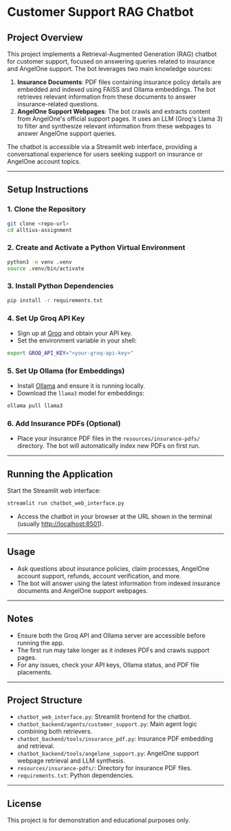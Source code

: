 # Customer Support RAG Chatbot

## Project Overview

This project implements a Retrieval-Augmented Generation (RAG) chatbot for customer support, focused on answering queries related to insurance and AngelOne support. The bot leverages two main knowledge sources:

1. **Insurance Documents**: PDF files containing insurance policy details are embedded and indexed using FAISS and Ollama embeddings. The bot retrieves relevant information from these documents to answer insurance-related questions.
2. **AngelOne Support Webpages**: The bot crawls and extracts content from AngelOne's official support pages. It uses an LLM (Groq's Llama 3) to filter and synthesize relevant information from these webpages to answer AngelOne support queries.

The chatbot is accessible via a Streamlit web interface, providing a conversational experience for users seeking support on insurance or AngelOne account topics.

---

## Setup Instructions

### 1. Clone the Repository
```zsh
git clone <repo-url>
cd alltius-assignment
```

### 2. Create and Activate a Python Virtual Environment
```zsh
python3 -m venv .venv
source .venv/bin/activate
```

### 3. Install Python Dependencies
```zsh
pip install -r requirements.txt
```

### 4. Set Up Groq API Key
- Sign up at [Groq](https://console.groq.com/) and obtain your API key.
- Set the environment variable in your shell:
```zsh
export GROQ_API_KEY="<your-groq-api-key>"
```

### 5. Set Up Ollama (for Embeddings)
- Install [Ollama](https://ollama.com/) and ensure it is running locally.
- Download the `llama3` model for embeddings:
```zsh
ollama pull llama3
```

### 6. Add Insurance PDFs (Optional)
- Place your insurance PDF files in the `resources/insurance-pdfs/` directory. The bot will automatically index new PDFs on first run.

---

## Running the Application

Start the Streamlit web interface:
```zsh
streamlit run chatbot_web_interface.py
```

- Access the chatbot in your browser at the URL shown in the terminal (usually [http://localhost:8501](http://localhost:8501)).

---

## Usage
- Ask questions about insurance policies, claim processes, AngelOne account support, refunds, account verification, and more.
- The bot will answer using the latest information from indexed insurance documents and AngelOne support webpages.

---

## Notes
- Ensure both the Groq API and Ollama server are accessible before running the app.
- The first run may take longer as it indexes PDFs and crawls support pages.
- For any issues, check your API keys, Ollama status, and PDF file placements.

---

## Project Structure
- `chatbot_web_interface.py`: Streamlit frontend for the chatbot.
- `chatbot_backend/agents/customer_support.py`: Main agent logic combining both retrievers.
- `chatbot_backend/tools/insurance_pdf.py`: Insurance PDF embedding and retrieval.
- `chatbot_backend/tools/angelone_support.py`: AngelOne support webpage retrieval and LLM synthesis.
- `resources/insurance-pdfs/`: Directory for insurance PDF files.
- `requirements.txt`: Python dependencies.

---

## License
This project is for demonstration and educational purposes only.
